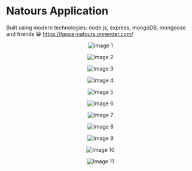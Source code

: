 # Natours Application

Built using modern technologies: node.js, express, mongoDB, mongoose and friends 😁
https://lgope-natours.onrender.com/

<p align="center">
  <img src="https://github.com/shantanu49001/MERN/blob/main/0.png" alt="Image 1">
</p>
<p align="center">
  <img src="https://github.com/shantanu49001/MERN/blob/main/1.png" alt="Image 2">
</p>
<p align="center">
  <img src="https://github.com/shantanu49001/MERN/blob/main/2.0.png" alt="Image 3">
</p>
<p align="center">
  <img src="https://github.com/shantanu49001/MERN/blob/main/2.png" alt="Image 4">
</p>
<p align="center">
  <img src="https://github.com/shantanu49001/MERN/blob/main/3.png" alt="Image 5">
</p>
<p align="center">
  <img src="https://github.com/shantanu49001/MERN/blob/main/4.png" alt="Image 6">
</p>
<p align="center">
  <img src="https://github.com/shantanu49001/MERN/blob/main/5.png" alt="Image 7">
</p>
<p align="center">
  <img src="https://github.com/shantanu49001/MERN/blob/main/6.png" alt="Image 8">
</p>
<p align="center">
  <img src="https://github.com/shantanu49001/MERN/blob/main/7.png" alt="Image 9">
</p>
<p align="center">
  <img src="https://github.com/shantanu49001/MERN/blob/main/8.png" alt="Image 10">
</p>
<p align="center">
  <img src="https://github.com/shantanu49001/MERN/blob/main/9.png" alt="Image 11">
</p>
